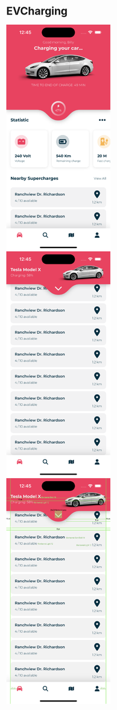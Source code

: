 # EVCharging

<img src="https://github.com/serdarbakirtas/EVCharging/blob/release/EVCharging/Resources/Screenshots/screenshot2.png" alt="HTML5 Icon" width="276" height="598"> <img src="https://github.com/serdarbakirtas/EVCharging/blob/release/EVCharging/Resources/Screenshots/screenshot3.png" alt="HTML5 Icon" width="276" height="598">
<img src="https://github.com/serdarbakirtas/EVCharging/blob/release/EVCharging/Resources/Screenshots/screenshot1.jpg" alt="HTML5 Icon" width="276" height="598">
